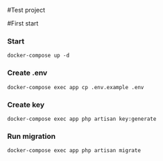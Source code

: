 #Test project



#First start

### Start

`docker-compose up -d`


### Create .env

`docker-compose exec app cp .env.example .env`

### Create key

`docker-compose exec app php artisan key:generate`

### Run migration

`docker-compose exec app php artisan migrate`
